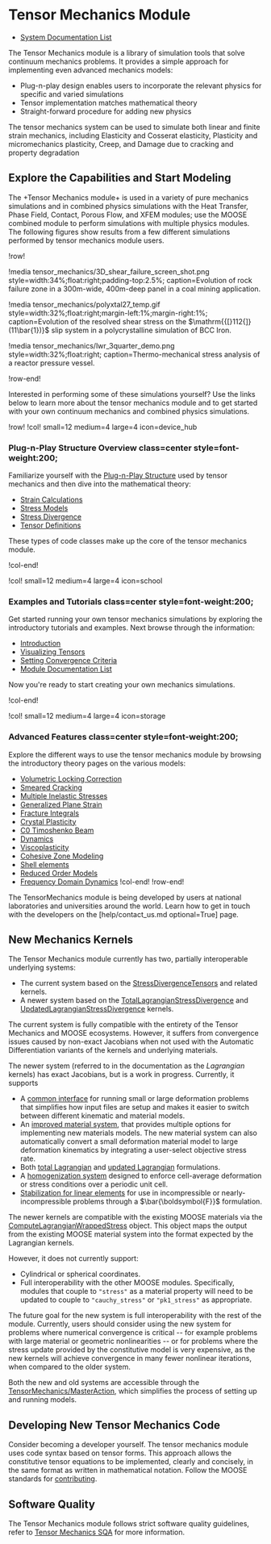 # Tensor Mechanics Module

- [System Documentation List](tensor_mechanics/systems.md)

The Tensor Mechanics module is a library of simulation tools that solve
continuum mechanics problems. It provides a simple approach for implementing
even advanced mechanics models:

- Plug-n-play design enables users to incorporate the relevant physics for specific and varied simulations
- Tensor implementation matches mathematical theory
- Straight-forward procedure for adding new physics

The tensor mechanics system can be used to simulate both linear and finite strain mechanics, including
Elasticity and Cosserat elasticity, Plasticity and micromechanics plasticity, Creep, and
Damage due to cracking and property degradation

## Explore the Capabilities and Start Modeling

The +Tensor Mechanics module+ is used in a variety of pure mechanics simulations
and in combined physics simulations with the Heat Transfer, Phase Field, Contact,
Porous Flow, and XFEM modules; use the MOOSE combined module to perform simulations
with multiple physics modules. The following figures show results from a few
different simulations performed by tensor mechanics module users.

!row!

!media tensor_mechanics/3D_shear_failure_screen_shot.png
       style=width:34%;float:right;padding-top:2.5%;
       caption=Evolution of rock failure zone in a 300m-wide, 400m-deep panel in a coal mining application.

!media tensor_mechanics/polyxtal27_temp.gif
       style=width:32%;float:right;margin-left:1%;margin-right:1%;
       caption=Evolution of the resolved shear stress on the $\mathrm{{[}112{]}(11\bar{1})}$ slip system in a polycrystalline simulation of BCC Iron.

!media tensor_mechanics/lwr_3quarter_demo.png
       style=width:32%;float:right;
       caption=Thermo-mechanical stress analysis of a reactor pressure vessel.

!row-end!


Interested in performing some of these simulations yourself? Use the links below
to learn more about the tensor mechanics module and to get started with your own
continuum mechanics and combined physics simulations.

!row!
!col! small=12 medium=4 large=4 icon=device_hub

### Plug-n-Play Structure Overview class=center style=font-weight:200;

Familiarize yourself with the [Plug-n-Play Structure](tensor_mechanics/plug_n_play.md)
used by tensor mechanics and then dive into the mathematical theory:

- [Strain Calculations](tensor_mechanics/Strains.md)
- [Stress Models](tensor_mechanics/Stresses.md)
- [Stress Divergence](tensor_mechanics/StressDivergence.md)
- [Tensor Definitions](tensor_mechanics/TensorClasses.md)

These types of code classes make up the core of the tensor mechanics module.

!col-end!

!col! small=12 medium=4 large=4 icon=school

### Examples and Tutorials class=center style=font-weight:200;

Get started running your own tensor mechanics simulations by exploring the
introductory tutorials and examples. Next browse through the information:

- [Introduction](tensor_mechanics/tutorials/introduction/index.md)
- [Visualizing Tensors](tensor_mechanics/VisualizingTensors.md)
- [Setting Convergence Criteria](tensor_mechanics/Convergence.md)
- [Module Documentation List](tensor_mechanics/systems.md)

Now you're ready to start creating your own mechanics simulations.

!col-end!

!col! small=12 medium=4 large=4 icon=storage

### Advanced Features class=center style=font-weight:200;

Explore the different ways to use the tensor mechanics module by browsing the
introductory theory pages on the various models:

- [Volumetric Locking Correction](tensor_mechanics/VolumetricLocking.md)
- [Smeared Cracking](/ComputeSmearedCrackingStress.md)
- [Multiple Inelastic Stresses](/ComputeMultipleInelasticStress.md)
- [Generalized Plane Strain](tensor_mechanics/generalized_plane_strain.md)
- [Fracture Integrals](tensor_mechanics/FractureIntegrals.md)
- [Crystal Plasticity](/ComputeMultipleCrystalPlasticityStress.md)
- [C0 Timoshenko Beam](tensor_mechanics/C0TimoshenkoBeam.md)
- [Dynamics](tensor_mechanics/Dynamics.md)
- [Viscoplasticity](/ADViscoplasticityStressUpdate.md)
- [Cohesive Zone Modeling](CohesiveZoneMaster/index.md)
- [Shell elements](tensor_mechanics/ShellElements.md)
- [Reduced Order Models](/LAROMANCE.md)
- [Frequency Domain Dynamics](/1d_elastic_waves.md)
!col-end!
!row-end!

The TensorMechanics module is being developed by users at national laboratories
and universities around the world. Learn how to get in touch with the developers
on the [help/contact_us.md optional=True] page.

## New Mechanics Kernels

The Tensor Mechanics module currently has two, partially interoperable 
underlying systems:

- The current system based on the [StressDivergenceTensors](/StressDivergenceTensors.md) and related kernels.
- A newer system based on the [TotalLagrangianStressDivergence](/TotalLagrangianStressDivergence.md) and [UpdatedLagrangianStressDivergence](/UpdatedLagrangianStressDivergence.md) kernels.

The current system is fully compatible with the entirety of the Tensor Mechanics and MOOSE ecosystems.  However, it suffers from convergence issues caused by
non-exact Jacobians when not used with the Automatic Differentiation variants of the kernels and underlying materials.

The newer system (referred to in the documentation as the *Lagrangian* kernels) has exact Jacobians, but is a work in progress.  Currently, it supports

- A [common interface](tensor_mechanics/LagrangianKernelTheory.md) for running small or large deformation problems that simplifies how input files are setup and makes it easier to switch between different kinematic and material models.
- An [improved material system](tensor_mechanics/NewMaterialSystem.md), that provides multiple options for implementing new materials models.  The new material system can also automatically convert a small deformation material model to large deformation kinematics by integrating a user-select objective stress rate.
- Both [total Lagrangian](/TotalLagrangianStressDivergence.md) and [updated Lagrangian](/UpdatedLagrangianStressDivergence.md) formulations.
- A [homogenization system](/tensor_mechanics/Homogenization.md) designed to enforce cell-average deformation or stress conditions over a periodic unit cell.
- [Stabilization for linear elements](/tensor_mechanics/Stabilization.md) for use in incompressible or nearly-incompressible problems through a $\bar{\boldsymbol{F}}$ formulation.

The newer kernels are compatible with the existing MOOSE materials via the [ComputeLagrangianWrappedStress](/ComputeLagrangianWrappedStress.md) object.  This object maps the output from the existing MOOSE material system into the format expected
by the Lagrangian kernels.

However, it does not currently support:

- Cylindrical or spherical coordinates.
- Full interoperability with the other MOOSE modules.  Specifically, modules that couple to `"stress"` as a material property will need to be updated to couple to `"cauchy_stress"` or `"pk1_stress"` as appropriate.

The future goal for the new system is full interoperability with the rest of the module.  Currently, users should consider using the new system
for problems where numerical convergence is critical -- for example problems with large material or geometric nonlinearities -- or 
for problems where the stress update provided by the constitutive model is very expensive, as the new kernels will achieve convergence
in many fewer nonlinear iterations, when compared to the older system.

Both the new and old systems are accessible through the [TensorMechanics/MasterAction](/Modules/TensorMechanics/Master/index.md), which simplifies the process of
setting up and running models.

## Developing New Tensor Mechanics Code

Consider becoming a developer yourself.
The tensor mechanics module uses code syntax based on tensor forms. This approach
allows the constitutive tensor equations to be implemented, clearly and concisely,
in the same format as written in mathematical notation.
Follow the MOOSE standards for [contributing](framework/contributing.md).

## Software Quality

The Tensor Mechanics module follows strict software quality guidelines, refer to
[Tensor Mechanics SQA](tensor_mechanics/sqa/index.md) for more information.
